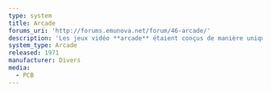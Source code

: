 ```yaml
---
type: system
title: Arcade
forums_uri: 'http://forums.emunova.net/forum/46-arcade/'
description: 'Les jeux vidéo **arcade** étaient conçus de manière unique avant l''arrivée de JAMMA et des systèmes arcade tels que [Neo Geo](/neo-geo/) et [CPS-2](/cps-2/).'
system_type: Arcade
released: 1971
manufacturer: Divers
media:
  - PCB
---
```

